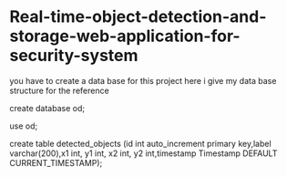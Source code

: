 # Real-time-object-detection-and-storage-web-application-for-security-system
you have to create a data base for this project here i give my data base structure for the reference


create database od;

use  od;

create table detected_objects (id int auto_increment primary key,label varchar(200),x1 int, y1 int, x2 int, y2 int,timestamp Timestamp DEFAULT CURRENT_TIMESTAMP);
